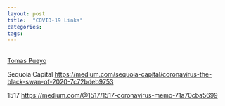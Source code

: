 ```yaml
---
layout: post
title:  "COVID-19 Links"
categories: 
tags: 
---
```




</br>
<a href="https://medium.com/@tomaspueyo/coronavirus-act-today-or-people-will-die-f4d3d9cd99ca">Tomas Pueyo</a>

Sequoia Capital
https://medium.com/sequoia-capital/coronavirus-the-black-swan-of-2020-7c72bdeb9753

1517
https://medium.com/@1517/1517-coronavirus-memo-71a70cba5699
